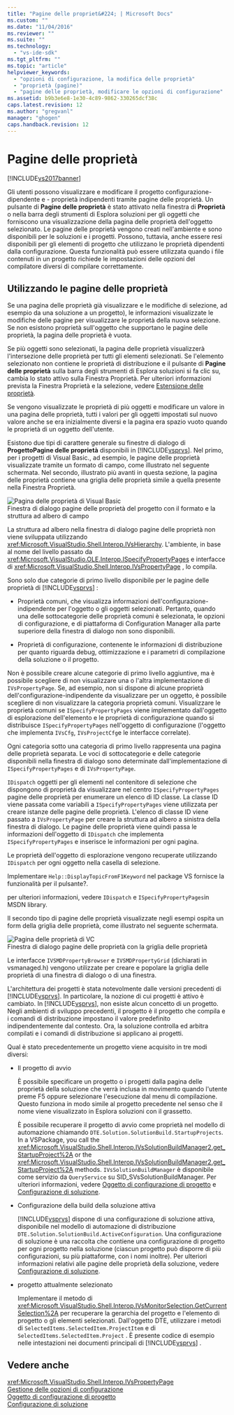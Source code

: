```yaml
---
title: "Pagine delle propriet&#224; | Microsoft Docs"
ms.custom: ""
ms.date: "11/04/2016"
ms.reviewer: ""
ms.suite: ""
ms.technology: 
  - "vs-ide-sdk"
ms.tgt_pltfrm: ""
ms.topic: "article"
helpviewer_keywords: 
  - "opzioni di configurazione, la modifica delle proprietà"
  - "proprietà (pagine)"
  - "pagine delle proprietà, modificare le opzioni di configurazione"
ms.assetid: b9b3e6e8-1e30-4c89-9862-330265dcf38c
caps.latest.revision: 12
ms.author: "gregvanl"
manager: "ghogen"
caps.handback.revision: 12
---
```

# Pagine delle propriet&#224;
[!INCLUDE[vs2017banner](../../code-quality/includes/vs2017banner.md)]

Gli utenti possono visualizzare e modificare il progetto configurazione\-dipendente e \- proprietà indipendenti tramite pagine delle proprietà.  Un pulsante di **Pagine delle proprietà** è stato attivato nella finestra di **Proprietà** o nella barra degli strumenti di Esplora soluzioni per gli oggetti che forniscono una visualizzazione della pagina delle proprietà dell'oggetto selezionato.  Le pagine delle proprietà vengono creati nell'ambiente e sono disponibili per le soluzioni e i progetti.  Possono, tuttavia, anche essere resi disponibili per gli elementi di progetto che utilizzano le proprietà dipendenti dalla configurazione.  Questa funzionalità può essere utilizzata quando i file contenuti in un progetto richiede le impostazioni delle opzioni del compilatore diversi di compilare correttamente.  
  
## Utilizzando le pagine delle proprietà  
 Se una pagina delle proprietà già visualizzare e le modifiche di selezione, ad esempio da una soluzione a un progetto\), le informazioni visualizzate le modifiche delle pagine per visualizzare le proprietà della nuova selezione.  Se non esistono proprietà sull'oggetto che supportano le pagine delle proprietà, la pagina delle proprietà è vuota.  
  
 Se più oggetti sono selezionati, la pagina delle proprietà visualizzerà l'intersezione delle proprietà per tutti gli elementi selezionati.  Se l'elemento selezionato non contiene le proprietà di distribuzione e il pulsante di **Pagine delle proprietà** sulla barra degli strumenti di Esplora soluzioni si fa clic su, cambia lo stato attivo sulla Finestra Proprietà.  Per ulteriori informazioni prevista la Finestra Proprietà e la selezione, vedere [Estensione delle proprietà](../../extensibility/internals/extending-properties.md).  
  
 Se vengono visualizzate le proprietà di più oggetti e modificare un valore in una pagina delle proprietà, tutti i valori per gli oggetti impostati sul nuovo valore anche se era inizialmente diversi e la pagina era spazio vuoto quando le proprietà di un oggetto dell'utente.  
  
 Esistono due tipi di carattere generale su finestre di dialogo di **ProgettoPagine delle proprietà** disponibili in [!INCLUDE[vsprvs](../../code-quality/includes/vsprvs_md.md)].  Nel primo, per i progetti di Visual Basic., ad esempio, le pagine delle proprietà visualizzate tramite un formato di campo, come illustrato nel seguente schermata.  Nel secondo, illustrato più avanti in questa sezione, la pagina delle proprietà contiene una griglia delle proprietà simile a quella presente nella Finestra Proprietà.  
  
 ![Pagina delle proprietà di Visual Basic](../../extensibility/internals/media/vsvbproppages.png "vsVBPropPages")  
Finestra di dialogo pagine delle proprietà del progetto con il formato e la struttura ad albero di campo  
  
 La struttura ad albero nella finestra di dialogo pagine delle proprietà non viene sviluppata utilizzando <xref:Microsoft.VisualStudio.Shell.Interop.IVsHierarchy>.  L'ambiente, in base al nome del livello passato da <xref:Microsoft.VisualStudio.OLE.Interop.ISpecifyPropertyPages> e interfacce di <xref:Microsoft.VisualStudio.Shell.Interop.IVsPropertyPage> , lo compila.  
  
 Sono solo due categorie di primo livello disponibile per le pagine delle proprietà di [!INCLUDE[vsprvs](../../code-quality/includes/vsprvs_md.md)] :  
  
-   Proprietà comuni, che visualizza informazioni dell'configurazione\-indipendente per l'oggetto o gli oggetti selezionati.  Pertanto, quando una delle sottocategorie delle proprietà comuni è selezionata, le opzioni di configurazione, e di piattaforma di Configuration Manager alla parte superiore della finestra di dialogo non sono disponibili.  
  
-   Proprietà di configurazione, contenente le informazioni di distribuzione per quanto riguarda debug, ottimizzazione e i parametri di compilazione della soluzione o il progetto.  
  
 Non è possibile creare alcune categorie di primo livello aggiuntive, ma è possibile scegliere di non visualizzare una o l'altra implementazione di `IVsPropertyPage`.  Se, ad esempio, non si dispone di alcune proprietà dell'configurazione\-indipendente da visualizzare per un oggetto, è possibile scegliere di non visualizzare la categoria proprietà comuni.  Visualizzare le proprietà comuni se `ISpecifyPropertyPages` viene implementato dall'oggetto di esplorazione dell'elemento e le proprietà di configurazione quando si distribuisce `ISpecifyPropertyPages` nell'oggetto di configurazione \(l'oggetto che implementa `IVsCfg`, `IVsProjectCfg`e le interfacce correlate\).  
  
 Ogni categoria sotto una categoria di primo livello rappresenta una pagina delle proprietà separata.  Le voci di sottocategorie e delle categorie disponibili nella finestra di dialogo sono determinate dall'implementazione di `ISpecifyPropertyPages` e di `IVsPropertyPage`.  
  
 `IDispatch` oggetti per gli elementi nel contenitore di selezione che dispongono di proprietà da visualizzare nel centro `ISpecifyPropertyPages` pagine delle proprietà per enumerare un elenco di ID classe.  La classe ID viene passata come variabili a `ISpecifyPropertyPages` viene utilizzata per creare istanze delle pagine delle proprietà.  L'elenco di classe ID viene passato a `IVsPropertyPage` per creare la struttura ad albero a sinistra della finestra di dialogo.  Le pagine delle proprietà viene quindi passa le informazioni dell'oggetto di `IDispatch` che implementa `ISpecifyPropertyPages` e inserisce le informazioni per ogni pagina.  
  
 Le proprietà dell'oggetto di esplorazione vengono recuperate utilizzando `IDispatch` per ogni oggetto nella casella di selezione.  
  
 Implementare `Help::DisplayTopicFromF1Keyword` nel package VS fornisce la funzionalità per il pulsante?.  
  
 per ulteriori informazioni, vedere `IDispatch` e `ISpecifyPropertyPages`in MSDN library.  
  
 Il secondo tipo di pagine delle proprietà visualizzate negli esempi ospita un form della griglia delle proprietà, come illustrato nel seguente schermata.  
  
 ![Pagina delle proprietà di VC](../../extensibility/internals/media/vsvcproppages.png "vsVCPropPages")  
Finestra di dialogo pagine delle proprietà con la griglia delle proprietà  
  
 Le interfacce `IVSMDPropertyBrowser` e `IVSMDPropertyGrid` \(dichiarati in vsmanaged.h\) vengono utilizzate per creare e popolare la griglia delle proprietà di una finestra di dialogo o di una finestra.  
  
 L'architettura dei progetti è stata notevolmente dalle versioni precedenti di [!INCLUDE[vsprvs](../../code-quality/includes/vsprvs_md.md)].  In particolare, la nozione di cui progetti è attivo è cambiato.  In [!INCLUDE[vsprvs](../../code-quality/includes/vsprvs_md.md)], non esiste alcun concetto di un progetto.  Negli ambienti di sviluppo precedenti, il progetto è il progetto che compila e i comandi di distribuzione impostano il valore predefinito indipendentemente dal contesto.  Ora, la soluzione controlla ed arbitra compilati e i comandi di distribuzione si applicano ai progetti.  
  
 Qual è stato precedentemente un progetto viene acquisito in tre modi diversi:  
  
-   Il progetto di avvio  
  
     È possibile specificare un progetto o i progetti dalla pagina delle proprietà della soluzione che verrà inclusa in movimento quando l'utente preme F5 oppure selezionare l'esecuzione dal menu di compilazione.  Questo funziona in modo simile al progetto precedente nel senso che il nome viene visualizzato in Esplora soluzioni con il grassetto.  
  
     È possibile recuperare il progetto di avvio come proprietà nel modello di automazione chiamando `DTE.Solution.SolutionBuild.StartupProjects`.  In a VSPackage, you call the <xref:Microsoft.VisualStudio.Shell.Interop.IVsSolutionBuildManager2.get_StartupProject%2A> or the <xref:Microsoft.VisualStudio.Shell.Interop.IVsSolutionBuildManager2.get_StartupProject%2A> methods.  `IVsSolutionBuildManager` è disponibile come servizio da `QueryService` su SID\_SVsSolutionBuildManager.  Per ulteriori informazioni, vedere [Oggetto di configurazione di progetto](../../extensibility/internals/project-configuration-object.md) e [Configurazione di soluzione](../../extensibility/internals/solution-configuration.md).  
  
-   Configurazione della build della soluzione attiva  
  
     [!INCLUDE[vsprvs](../../code-quality/includes/vsprvs_md.md)] dispone di una configurazione di soluzione attiva, disponibile nel modello di automazione di distribuzione `DTE.Solution.SolutionBuild.ActiveConfiguration`.  Una configurazione di soluzione è una raccolta che contiene una configurazione di progetto per ogni progetto nella soluzione \(ciascun progetto può disporre di più configurazioni, su più piattaforme, con i nomi inoltre\).  Per ulteriori informazioni relativi alle pagine delle proprietà della soluzione, vedere [Configurazione di soluzione](../../extensibility/internals/solution-configuration.md).  
  
-   progetto attualmente selezionato  
  
     Implementare il metodo di <xref:Microsoft.VisualStudio.Shell.Interop.IVsMonitorSelection.GetCurrentSelection%2A> per recuperare la gerarchia del progetto e l'elemento di progetto o gli elementi selezionati.  Dall'oggetto DTE, utilizzare i metodi di `SelectedItems.SelectedItem.ProjectItem` e di `SelectedItems.SelectedItem.Project` .  È presente codice di esempio nelle intestazioni nei documenti principali di [!INCLUDE[vsprvs](../../code-quality/includes/vsprvs_md.md)] .  
  
## Vedere anche  
 <xref:Microsoft.VisualStudio.Shell.Interop.IVsPropertyPage>   
 [Gestione delle opzioni di configurazione](../../extensibility/internals/managing-configuration-options.md)   
 [Oggetto di configurazione di progetto](../../extensibility/internals/project-configuration-object.md)   
 [Configurazione di soluzione](../../extensibility/internals/solution-configuration.md)